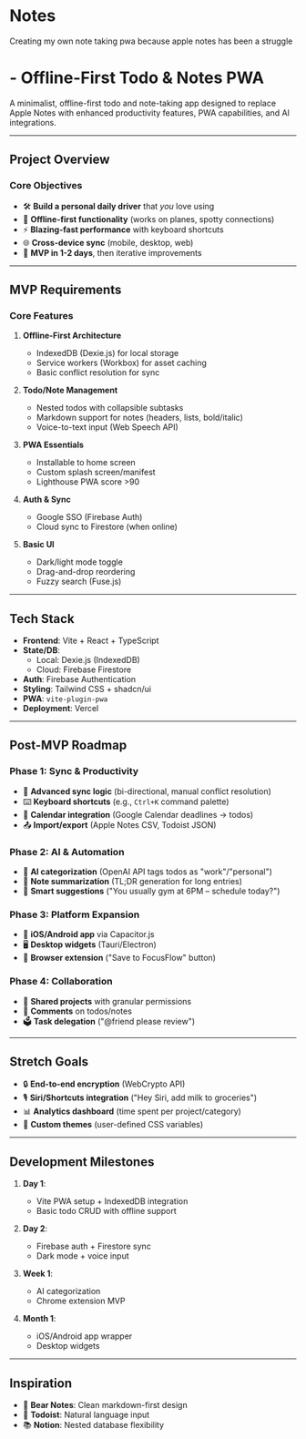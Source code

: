 # Notes
Creating my own note taking pwa because apple notes has been a struggle

#  - Offline-First Todo & Notes PWA

A minimalist, offline-first todo and note-taking app designed to replace Apple Notes with enhanced productivity features, PWA capabilities, and AI integrations.

---

## **Project Overview**
### Core Objectives
- 🛠️ **Build a personal daily driver** that *you* love using
- 📴 **Offline-first functionality** (works on planes, spotty connections)
- ⚡ **Blazing-fast performance** with keyboard shortcuts
- 🌐 **Cross-device sync** (mobile, desktop, web)
- 🚀 **MVP in 1-2 days**, then iterative improvements

---

## **MVP Requirements**
### Core Features
1. **Offline-First Architecture**
   - IndexedDB (Dexie.js) for local storage
   - Service workers (Workbox) for asset caching
   - Basic conflict resolution for sync

2. **Todo/Note Management**
   - Nested todos with collapsible subtasks
   - Markdown support for notes (headers, lists, bold/italic)
   - Voice-to-text input (Web Speech API)

3. **PWA Essentials**
   - Installable to home screen
   - Custom splash screen/manifest
   - Lighthouse PWA score >90

4. **Auth & Sync**
   - Google SSO (Firebase Auth)
   - Cloud sync to Firestore (when online)

5. **Basic UI**
   - Dark/light mode toggle
   - Drag-and-drop reordering
   - Fuzzy search (Fuse.js)

---

## **Tech Stack**
- **Frontend**: Vite + React + TypeScript
- **State/DB**: 
  - Local: Dexie.js (IndexedDB)
  - Cloud: Firebase Firestore
- **Auth**: Firebase Authentication
- **Styling**: Tailwind CSS + shadcn/ui
- **PWA**: `vite-plugin-pwa`
- **Deployment**: Vercel

---

## **Post-MVP Roadmap**
### Phase 1: Sync & Productivity
- 🔄 **Advanced sync logic** (bi-directional, manual conflict resolution)
- ⌨️ **Keyboard shortcuts** (e.g., `Ctrl+K` command palette)
- 📅 **Calendar integration** (Google Calendar deadlines → todos)
- 📤 **Import/export** (Apple Notes CSV, Todoist JSON)

### Phase 2: AI & Automation
- 🤖 **AI categorization** (OpenAI API tags todos as "work"/"personal")
- 📝 **Note summarization** (TL;DR generation for long entries)
- 🔮 **Smart suggestions** ("You usually gym at 6PM – schedule today?")

### Phase 3: Platform Expansion
- 📱 **iOS/Android app** via Capacitor.js
- 🖥️ **Desktop widgets** (Tauri/Electron)
- 🧩 **Browser extension** ("Save to FocusFlow" button)

### Phase 4: Collaboration
- 👥 **Shared projects** with granular permissions
- 💬 **Comments** on todos/notes
- 🗳️ **Task delegation** ("@friend please review")

---

## **Stretch Goals**
- 🔒 **End-to-end encryption** (WebCrypto API)
- 🎙️ **Siri/Shortcuts integration** ("Hey Siri, add milk to groceries")
- 📊 **Analytics dashboard** (time spent per project/category)
- 🎨 **Custom themes** (user-defined CSS variables)

---

## **Development Milestones**
1. **Day 1**: 
   - Vite PWA setup + IndexedDB integration
   - Basic todo CRUD with offline support

2. **Day 2**: 
   - Firebase auth + Firestore sync
   - Dark mode + voice input

3. **Week 1**: 
   - AI categorization
   - Chrome extension MVP

4. **Month 1**: 
   - iOS/Android app wrapper
   - Desktop widgets

---

## **Inspiration**
- 🐻 **Bear Notes**: Clean markdown-first design
- 🚀 **Todoist**: Natural language input
- 📚 **Notion**: Nested database flexibility
